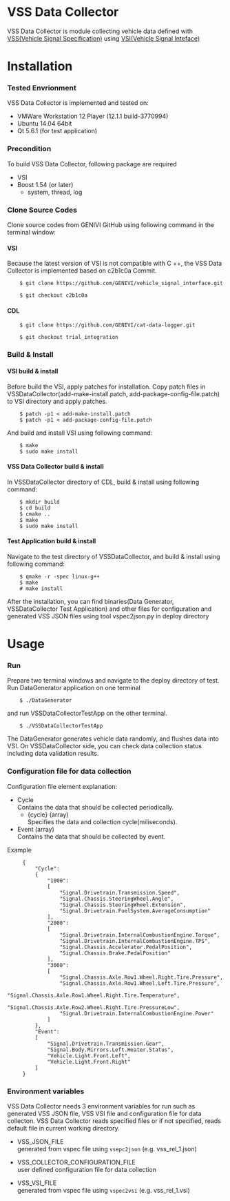 # VSS Data Collector

VSS Data Collector is module collecting vehicle data defined with [VSS(Vehicle Signal Specification)](https://github.com/GENIVI/vehicle_signal_specification) using [VSI(Vehicle Signal Inteface)](https://github.com/GENIVI/vehicle_signal_interface)

# Installation

### Tested Envrionment
VSS Data Collector is implemented and tested on:
* VMWare Workstation 12 Player (12.1.1 build-3770994)
* Ubuntu 14.04 64bit
* Qt 5.6.1 (for test application)

### Precondition
To build VSS Data Collector, following package are required
* VSI
* Boost 1.54 (or later)
    * system, thread, log

### Clone Source Codes
Clone source codes from GENIVI GitHub using following command in the terminal window:
#### VSI
Because the latest version of VSI is not compatible with C ++, the VSS Data Collector is implemented based on c2b1c0a Commit.

        $ git clone https://github.com/GENIVI/vehicle_signal_interface.git
  
        $ git checkout c2b1c0a

#### CDL

        $ git clone https://github.com/GENIVI/cat-data-logger.git
  
        $ git checkout trial_integration
  
### Build & Install
#### VSI build & install
Before build the VSI, apply patches for installation.
Copy patch files in VSSDataCollector(add-make-install.patch, add-package-config-file.patch) to VSI directory and apply patches.

        $ patch -p1 < add-make-install.patch
        $ patch -p1 < add-package-config-file.patch

And build and install VSI using following command:

        $ make
        $ sudo make install

#### VSS Data Collector build & install
In VSSDataCollector directory of CDL, build & install using following command:

        $ mkdir build
        $ cd build
        $ cmake ..
        $ make
        $ sudo make install
        
#### Test Application build & install
Navigate to the test directory of VSSDataCollector, and build & install using following command:

        $ qmake -r -spec linux-g++
        $ make
        # make install
        
After the installation, you can find binaries(Data Generator, VSSDataCollector Test Application) and other files for configuration and generated VSS JSON files using tool vspec2json.py in deploy directory

# Usage

### Run
Prepare two terminal windows and navigate to the deploy directory of test.
Run DataGenerator application on one terminal

        $ ./DataGenerator
        
and run VSSDataCollectorTestApp on the other terminal.

        $ ./VSSDataCollectorTestApp
        
The DataGenerator generates vehicle data randomly, and flushes data into VSI.
On VSSDataCollector side, you can check data collection status including data validation results.

### Configuration file for data collection
Configuration file element explanation:
* Cycle  
Contains the data that should be collected periodically.
   * {cycle} (array)  
   Specifies the data and collection cycle(miliseconds).
* Event (array)  
Contains the data that should be collected by event.

Example

         {
             "Cycle":
             {
                 "1000":
                 [
                     "Signal.Drivetrain.Transmission.Speed",
                     "Signal.Chassis.SteeringWheel.Angle",
                     "Signal.Chassis.SteeringWheel.Extension",
                     "Signal.Drivetrain.FuelSystem.AverageConsumption"
                 ],
                 "2000":
                 [
                     "Signal.Drivetrain.InternalCombustionEngine.Torque",
                     "Signal.Drivetrain.InternalCombustionEngine.TPS",
                     "Signal.Chassis.Accelerator.PedalPosition",
                     "Signal.Chassis.Brake.PedalPosition"
                 ],
                 "3000":
                 [
                     "Signal.Chassis.Axle.Row1.Wheel.Right.Tire.Pressure",
                     "Signal.Chassis.Axle.Row1.Wheel.Left.Tire.Pressure",           
                     "Signal.Chassis.Axle.Row1.Wheel.Right.Tire.Temperature",
                     "Signal.Chassis.Axle.Row2.Wheel.Right.Tire.PressureLow",
                     "Signal.Drivetrain.InternalCombustionEngine.Power"
                 ]
             },
             "Event":
             [
                 "Signal.Drivetrain.Transmission.Gear",
                 "Signal.Body.Mirrors.Left.Heater.Status",
                 "Vehicle.Light.Front.Left",
                 "Vehicle.Light.Front.Right"
             ]
         }

### Environment variables
VSS Data Collector needs 3 environment variables for run such as generated VSS JSON file, VSS VSI file and configuration file for data collecton. VSS Data Collector reads specified files or if not specified, reads default file in current working directory.
* VSS_JSON_FILE  
generated from vspec file using `vsepc2json` (e.g. vss_rel_1.json)

* VSS_COLLECTOR_CONFIGURATION_FILE  
user defined configuration file for data collection 

* VSS_VSI_FILE  
generated from vspec file using `vspec2vsi` (e.g. vss_rel_1.vsi)  


